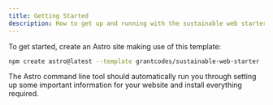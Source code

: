 ```yaml
---
title: Getting Started
description: How to get up and running with the sustainable web starter to build a sustainable website.
---
```


To get started, create an Astro site making use of this template:

```bash
npm create astro@latest --template grantcodes/sustainable-web-starter
```

The Astro command line tool should automatically run you through setting up some important information for your website and install everything required.
